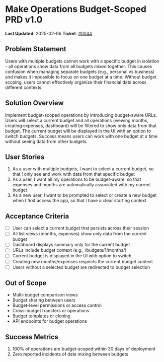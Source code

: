 # Make Operations Budget-Scoped PRD v1.0

**Last Updated**: 2025-02-06
**Ticket**: [#0044](https://github.com/MarcinOrlowski/pyggy-expense-tracker/issues/44)

## Problem Statement

Users with multiple budgets cannot work with a specific budget in isolation - all operations show data from all budgets mixed together. This causes confusion when managing separate budgets (e.g., personal vs business) and makes it impossible to focus on one budget at a time. Without budget scoping, users cannot effectively organize their financial data across different contexts.

## Solution Overview

Implement budget-scoped operations by introducing budget-aware URLs. Users will select a current budget and all operations (viewing months, creating expenses, dashboard) will be filtered to show only data from that budget. The current budget will be displayed in the UI with an option to switch budgets. Success means users can work with one budget at a time without seeing data from other budgets.

## User Stories

1. As a user with multiple budgets, I want to select a current budget, so that I only see and work with data from that specific budget
3. As a user, I want all my operations to be budget-aware, so that expenses and months are automatically associated with my current budget
4. As a new user, I want to be prompted to select or create a new budget when I first access the app, so that I have a clear starting context

## Acceptance Criteria

- [ ] User can select a current budget that persists across their session
- [ ] All list views (months, expenses) show only data from the current budget
- [ ] Dashboard displays summary only for the current budget
- [ ] URLs include budget context (e.g., /budgets/1/months/)
- [ ] Current budget is displayed in the UI with option to switch
- [ ] Creating new months/expenses respects the current budget context
- [ ] Users without a selected budget are redirected to budget selection

## Out of Scope

- Multi-budget comparison views
- Budget sharing between users
- Budget-level permissions or access control
- Cross-budget transfers or operations
- Budget templates or cloning
- API endpoints for budget operations

## Success Metrics

1. 100% of operations are budget-scoped within 30 days of deployment
2. Zero reported incidents of data mixing between budgets
